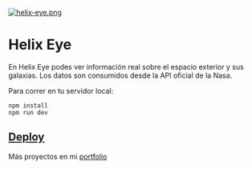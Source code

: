[![helix-eye.png](https://i.postimg.cc/GhGj0GLV/helix-eye.png)](https://postimg.cc/8jkvMFrm)
# Helix Eye
En Helix Eye podes ver información real sobre el espacio exterior y sus galaxias. Los datos son consumidos desde la API oficial de la Nasa. 

Para correr en tu servidor local:
```
npm install
npm run dev
```

[Deploy](https://helix-eye.web.app/)
---
Más proyectos en mi [portfolio](https://juliansafadi-app.web.app/)
